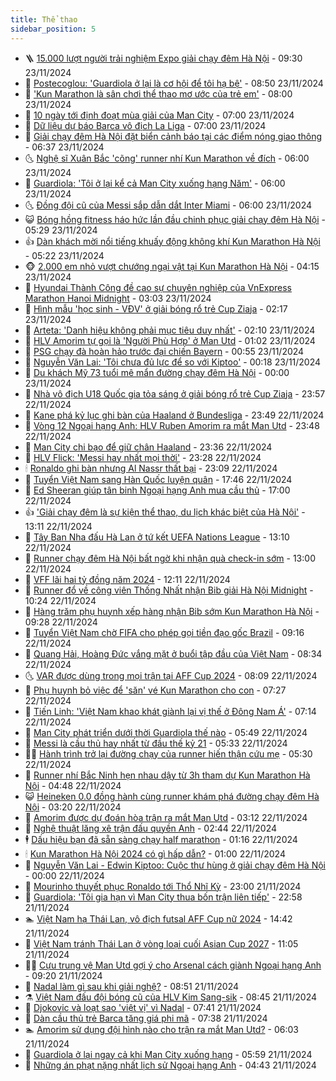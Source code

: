 ```yaml
---
title: Thể thao
sidebar_position: 5
---
```


<!-- vnexpress-the-thao:START -->
- 🪜 [15.000 lượt người trải nghiệm Expo giải chạy đêm Hà Nội](https://vnexpress.net/15-000-luot-nguoi-trai-nghiem-expo-giai-chay-dem-ha-noi-4819548.html) - 09:30 23/11/2024
- 🦩 [Postecoglou: &#39;Guardiola ở lại là cơ hội để tôi hạ bệ&#39;](https://vnexpress.net/postecoglou-guardiola-o-lai-la-co-hoi-de-toi-ha-be-4819493.html) - 08:50 23/11/2024
- 🧰 [&#39;Kun Marathon là sân chơi thể thao mơ ước của trẻ em&#39;](https://vnexpress.net/kun-marathon-la-san-choi-the-thao-mo-uoc-cua-tre-em-4819509.html) - 08:00 23/11/2024
- 🤗 [10 ngày tới định đoạt mùa giải của Man City](https://vnexpress.net/10-ngay-toi-dinh-doat-mua-giai-cua-man-city-4819176.html) - 07:00 23/11/2024
- 🥳 [Dữ liệu dự báo Barca vô địch La Liga](https://vnexpress.net/du-lieu-du-bao-barca-vo-dich-la-liga-4819463.html) - 07:00 23/11/2024
- 🦣 [Giải chạy đêm Hà Nội đặt biển cảnh báo tại các điểm nóng giao thông](https://vnexpress.net/giai-chay-dem-ha-noi-dat-bien-canh-bao-tai-cac-diem-nong-giao-thong-4819502.html) - 06:37 23/11/2024
- 🌜 [Nghệ sĩ Xuân Bắc &#39;cõng&#39; runner nhí Kun Marathon về đích](https://vnexpress.net/nghe-si-xuan-bac-cong-runner-nhi-kun-marathon-ve-dich-4819478.html) - 06:00 23/11/2024
- 🫶 [Guardiola: &#39;Tôi ở lại kể cả Man City xuống hạng Năm&#39;](https://vnexpress.net/guardiola-toi-o-lai-ke-ca-man-city-xuong-hang-nam-4819432.html) - 06:00 23/11/2024
- 🌜 [Đồng đội cũ của Messi sắp dẫn dắt Inter Miami](https://vnexpress.net/dong-doi-cu-cua-messi-sap-dan-dat-inter-miami-4819416.html) - 06:00 23/11/2024
- 😺 [Bóng hồng fitness háo hức lần đầu chinh phục giải chạy đêm Hà Nội](https://vnexpress.net/bong-hong-fitness-hao-huc-lan-dau-chinh-phuc-giai-chay-dem-ha-noi-4819499.html) - 05:29 23/11/2024
- 👍 [Dàn khách mời nổi tiếng khuấy động không khí Kun Marathon Hà Nội](https://vnexpress.net/dan-khach-moi-noi-tieng-khuay-dong-khong-khi-kun-marathon-ha-noi-4819485.html) - 05:22 23/11/2024
- 🐵 [2.000 em nhỏ vượt chướng ngại vật tại Kun Marathon Hà Nội](https://vnexpress.net/2-000-em-nho-vuot-chuong-ngai-vat-tai-kun-marathon-ha-noi-4819430.html) - 04:15 23/11/2024
- 💫 [Hyundai Thành Công đề cao sự chuyên nghiệp của VnExpress Marathon Hanoi Midnight](https://vnexpress.net/hyundai-thanh-cong-de-cao-su-chuyen-nghiep-cua-vnexpress-marathon-hanoi-midnight-4819417.html) - 03:03 23/11/2024
- 🦆 [Hình mẫu &#39;học sinh - VĐV&#39; ở giải bóng rổ trẻ Cup Ziaja](https://vnexpress.net/hinh-mau-hoc-sinh-vdv-o-giai-bong-ro-tre-cup-ziaja-4819371.html) - 02:17 23/11/2024
- 🙉 [Arteta: &#39;Danh hiệu không phải mục tiêu duy nhất&#39;](https://vnexpress.net/arteta-danh-hieu-khong-phai-muc-tieu-duy-nhat-4819401.html) - 02:10 23/11/2024
- 📝 [HLV Amorim tự gọi là &#39;Người Phù Hợp&#39; ở Man Utd](https://vnexpress.net/hlv-amorim-tu-goi-la-nguoi-phu-hop-o-man-utd-4819379.html) - 01:02 23/11/2024
- 💯 [PSG chạy đà hoàn hảo trước đại chiến Bayern](https://vnexpress.net/psg-chay-da-hoan-hao-truoc-dai-chien-bayern-4819389.html) - 00:55 23/11/2024
- 🌈 [Nguyễn Văn Lai: &#39;Tôi chưa đủ lực để so với Kiptoo&#39;](https://vnexpress.net/nguyen-van-lai-toi-chua-du-luc-de-so-voi-kiptoo-4819308.html) - 00:18 23/11/2024
- 🦩 [Du khách Mỹ 73 tuổi mê mẩn đường chạy đêm Hà Nội](https://vnexpress.net/du-khach-my-73-tuoi-me-man-duong-chay-dem-ha-noi-4819201.html) - 00:00 23/11/2024
- 🐲 [Nhà vô địch U18 Quốc gia tỏa sáng ở giải bóng rổ trẻ Cup Ziaja](https://vnexpress.net/nha-vo-dich-u18-quoc-gia-toa-sang-o-giai-bong-ro-tre-cup-ziaja-4819367.html) - 23:57 22/11/2024
- 🌁 [Kane phá kỷ lục ghi bàn của Haaland ở Bundesliga](https://vnexpress.net/kane-pha-ky-luc-ghi-ban-cua-haaland-o-bundesliga-4819376.html) - 23:49 22/11/2024
- 💯 [Vòng 12 Ngoại hạng Anh: HLV Ruben Amorim ra mắt Man Utd](https://vnexpress.net/vong-12-ngoai-hang-anh-hlv-ruben-amorim-ra-mat-man-utd-4819373.html) - 23:48 22/11/2024
- 🌝 [Man City chi bạo để giữ chân Haaland](https://vnexpress.net/man-city-chi-bao-de-giu-chan-haaland-4819163.html) - 23:36 22/11/2024
- 🤖 [HLV Flick: &#39;Messi hay nhất mọi thời&#39;](https://vnexpress.net/hlv-flick-messi-hay-nhat-moi-thoi-4819361.html) - 23:28 22/11/2024
- 🕯 [Ronaldo ghi bàn nhưng Al Nassr thất bại](https://vnexpress.net/ronaldo-ghi-ban-nhung-al-nassr-that-bai-4819369.html) - 23:09 22/11/2024
- 🧰 [Tuyển Việt Nam sang Hàn Quốc luyện quân](https://vnexpress.net/tuyen-viet-nam-sang-han-quoc-luyen-quan-4819347.html) - 17:46 22/11/2024
- 🥳 [Ed Sheeran giúp tân binh Ngoại hạng Anh mua cầu thủ](https://vnexpress.net/ed-sheeran-giup-tan-binh-ngoai-hang-anh-mua-cau-thu-4819235.html) - 17:00 22/11/2024
- 👍 [&#39;Giải chạy đêm là sự kiện thể thao, du lịch khác biệt của Hà Nội&#39;](https://vnexpress.net/giai-chay-dem-la-su-kien-the-thao-du-lich-khac-biet-cua-ha-noi-4819314.html) - 13:11 22/11/2024
- 💪 [Tây Ban Nha đấu Hà Lan ở tứ kết UEFA Nations League](https://vnexpress.net/tay-ban-nha-dau-ha-lan-o-tu-ket-uefa-nations-league-4819339.html) - 13:10 22/11/2024
- 👹 [Runner chạy đêm Hà Nội bất ngờ khi nhận quà check-in sớm](https://vnexpress.net/runner-chay-dem-ha-noi-bat-ngo-khi-nhan-qua-check-in-som-4819338.html) - 13:00 22/11/2024
- 🧰 [VFF lãi hai tỷ đồng năm 2024](https://vnexpress.net/vff-lai-hai-ty-dong-nam-2024-4819323.html) - 12:11 22/11/2024
- 🚀 [Runner đổ về công viên Thống Nhất nhận Bib giải Hà Nội Midnight](https://vnexpress.net/runner-do-ve-cong-vien-thong-nhat-nhan-bib-giai-ha-noi-midnight-4819285.html) - 10:24 22/11/2024
- 🎃 [Hàng trăm phụ huynh xếp hàng nhận Bib sớm Kun Marathon Hà Nội](https://vnexpress.net/hang-tram-phu-huynh-xep-hang-nhan-bib-som-kun-marathon-ha-noi-4819240.html) - 09:28 22/11/2024
- 🧰 [Tuyển Việt Nam chờ FIFA cho phép gọi tiền đạo gốc Brazil](https://vnexpress.net/tuyen-viet-nam-cho-fifa-cho-phep-goi-tien-dao-goc-brazil-4819268.html) - 09:16 22/11/2024
- 👀 [Quang Hải, Hoàng Đức vắng mặt ở buổi tập đầu của Việt Nam](https://vnexpress.net/quang-hai-hoang-duc-vang-mat-o-buoi-tap-dau-cua-viet-nam-4819207.html) - 08:34 22/11/2024
- 🌜 [VAR được dùng trong mọi trận tại AFF Cup 2024](https://vnexpress.net/var-duoc-dung-trong-moi-tran-tai-aff-cup-2024-4813427.html) - 08:09 22/11/2024
- 🫶 [Phụ huynh bỏ việc để &#39;săn&#39; vé Kun Marathon cho con](https://vnexpress.net/phu-huynh-bo-viec-de-san-ve-kun-marathon-cho-con-4819068.html) - 07:27 22/11/2024
- 🦄 [Tiến Linh: &#39;Việt Nam khao khát giành lại vị thế ở Đông Nam Á&#39;](https://vnexpress.net/tien-linh-viet-nam-khao-khat-gianh-lai-vi-the-o-dong-nam-a-4819153.html) - 07:14 22/11/2024
- 🥳 [Man City phát triển dưới thời Guardiola thế nào](https://vnexpress.net/man-city-phat-trien-duoi-thoi-guardiola-the-nao-4819121.html) - 05:49 22/11/2024
- 🐲 [Messi là cầu thủ hay nhất từ đầu thế kỷ 21](https://vnexpress.net/messi-la-cau-thu-hay-nhat-tu-dau-the-ky-21-4819093.html) - 05:33 22/11/2024
- 🧑‍🏫 [Hành trình trở lại đường chạy của runner hiến thận cứu mẹ](https://vnexpress.net/hanh-trinh-tro-lai-duong-chay-cua-runner-hien-than-cuu-me-4819035.html) - 05:30 22/11/2024
- 🤔 [Runner nhí Bắc Ninh hẹn nhau dậy từ 3h tham dự Kun Marathon Hà Nội](https://vnexpress.net/runner-nhi-bac-ninh-hen-nhau-day-tu-3h-tham-du-kun-marathon-ha-noi-4819126.html) - 04:48 22/11/2024
- 😺 [Heineken 0.0 đồng hành cùng runner khám phá đường chạy đêm Hà Nội](https://vnexpress.net/heineken-0-0-dong-hanh-cung-runner-kham-pha-duong-chay-dem-ha-noi-4818880.html) - 03:20 22/11/2024
- 💪 [Amorim được dự đoán hòa trận ra mắt Man Utd](https://vnexpress.net/amorim-duoc-du-doan-hoa-tran-ra-mat-man-utd-4819056.html) - 03:12 22/11/2024
- 💼 [Nghệ thuật lăng xê trận đấu quyền Anh](https://vnexpress.net/nghe-thuat-lang-xe-tran-dau-quyen-anh-4817763.html) - 02:44 22/11/2024
- 🕴 [Dấu hiệu bạn đã sẵn sàng chạy half marathon](https://vnexpress.net/dau-hieu-ban-da-san-sang-chay-half-marathon-4818788.html) - 01:16 22/11/2024
- 🕯 [Kun Marathon Hà Nội 2024 có gì hấp dẫn?](https://vnexpress.net/kun-marathon-ha-noi-2024-co-gi-hap-dan-4818576.html) - 01:00 22/11/2024
- 📝 [Nguyễn Văn Lai - Edwin Kiptoo: Cuộc thư hùng ở giải chạy đêm Hà Nội](https://vnexpress.net/nguyen-van-lai-edwin-kiptoo-cuoc-thu-hung-o-giai-chay-dem-ha-noi-4818812.html) - 00:00 22/11/2024
- 🧐 [Mourinho thuyết phục Ronaldo tới Thổ Nhĩ Kỳ](https://vnexpress.net/mourinho-thuyet-phuc-ronaldo-toi-tho-nhi-ky-4818963.html) - 23:00 21/11/2024
- 🙉 [Guardiola: &#39;Tôi gia hạn vì Man City thua bốn trận liên tiếp&#39;](https://vnexpress.net/guardiola-toi-gia-han-vi-man-city-thua-bon-tran-lien-tiep-4818962.html) - 22:58 21/11/2024
- 🏊 [Việt Nam hạ Thái Lan, vô địch futsal AFF Cup nữ 2024](https://vnexpress.net/viet-nam-ha-thai-lan-vo-dich-futsal-aff-cup-nu-2024-4818931.html) - 14:42 21/11/2024
- 🌊 [Việt Nam tránh Thái Lan ở vòng loại cuối Asian Cup 2027](https://vnexpress.net/viet-nam-tranh-thai-lan-o-vong-loai-cuoi-asian-cup-2027-4818887.html) - 11:05 21/11/2024
- 👨‍🏫 [Cựu trung vệ Man Utd gợi ý cho Arsenal cách giành Ngoại hạng Anh](https://vnexpress.net/cuu-trung-ve-man-utd-goi-y-cho-arsenal-cach-gianh-ngoai-hang-anh-4818718.html) - 09:20 21/11/2024
- 🥷 [Nadal làm gì sau khi giải nghệ?](https://vnexpress.net/nadal-lam-gi-sau-khi-giai-nghe-4818789.html) - 08:51 21/11/2024
- ⚗️ [Việt Nam đấu đội bóng cũ của HLV Kim Sang-sik](https://vnexpress.net/viet-nam-dau-doi-bong-cu-cua-hlv-kim-sang-sik-4818806.html) - 08:45 21/11/2024
- 🌮 [Djokovic và loạt sao &#39;việt vị&#39; vì Nadal](https://vnexpress.net/djokovic-va-loat-sao-viet-vi-vi-nadal-4818764.html) - 07:41 21/11/2024
- 🤩 [Dàn cầu thủ trẻ Barca tăng giá phi mã](https://vnexpress.net/dan-cau-thu-tre-barca-tang-gia-phi-ma-4818696.html) - 07:38 21/11/2024
- 🏊 [Amorim sử dụng đội hình nào cho trận ra mắt Man Utd?](https://vnexpress.net/amorim-su-dung-doi-hinh-nao-cho-tran-ra-mat-man-utd-4818624.html) - 06:03 21/11/2024
- 🐎 [Guardiola ở lại ngay cả khi Man City xuống hạng](https://vnexpress.net/guardiola-o-lai-ngay-ca-khi-man-city-xuong-hang-4818701.html) - 05:59 21/11/2024
- 💫 [Những án phạt nặng nhất lịch sử Ngoại hạng Anh](https://vnexpress.net/nhung-an-phat-nang-nhat-lich-su-ngoai-hang-anh-4818568.html) - 04:43 21/11/2024<!-- vnexpress-the-thao:END -->
